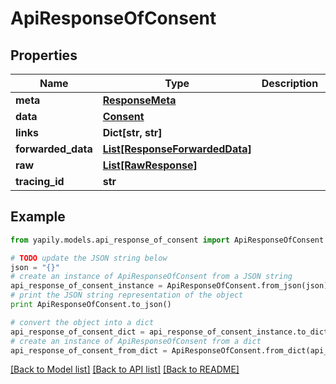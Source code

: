 # ApiResponseOfConsent


## Properties
Name | Type | Description | Notes
------------ | ------------- | ------------- | -------------
**meta** | [**ResponseMeta**](ResponseMeta.md) |  | [optional] 
**data** | [**Consent**](Consent.md) |  | [optional] 
**links** | **Dict[str, str]** |  | [optional] 
**forwarded_data** | [**List[ResponseForwardedData]**](ResponseForwardedData.md) |  | [optional] 
**raw** | [**List[RawResponse]**](RawResponse.md) |  | [optional] 
**tracing_id** | **str** |  | [optional] 

## Example

```python
from yapily.models.api_response_of_consent import ApiResponseOfConsent

# TODO update the JSON string below
json = "{}"
# create an instance of ApiResponseOfConsent from a JSON string
api_response_of_consent_instance = ApiResponseOfConsent.from_json(json)
# print the JSON string representation of the object
print ApiResponseOfConsent.to_json()

# convert the object into a dict
api_response_of_consent_dict = api_response_of_consent_instance.to_dict()
# create an instance of ApiResponseOfConsent from a dict
api_response_of_consent_from_dict = ApiResponseOfConsent.from_dict(api_response_of_consent_dict)
```
[[Back to Model list]](../README.md#documentation-for-models) [[Back to API list]](../README.md#documentation-for-api-endpoints) [[Back to README]](../README.md)


